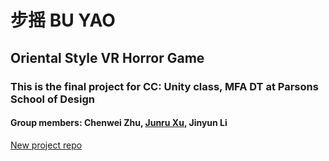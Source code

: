 # 步摇 BU YAO
## Oriental Style VR Horror Game
### This is the final project for CC: Unity class, MFA DT at Parsons School of Design
#### Group members: Chenwei Zhu, [Junru Xu](https://www.anxu.me/), Jinyun Li
[New project repo](https://github.com/aaangelaZ/unity-final-VR)
